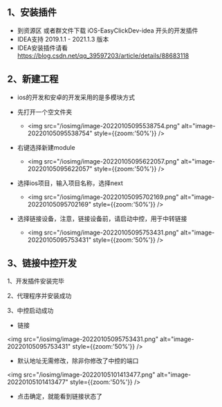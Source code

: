 ## 1、安装插件

- 到资源区 或者群文件下载 iOS-EasyClickDev-idea 开头的开发插件
- IDEA支持 2019.1.1 - 2021.1.3 版本
- IDEA安装插件请看 https://blog.csdn.net/qq_39597203/article/details/88683118

## 2、新建工程

- ios的开发和安卓的开发采用的是多模块方式
- 先打开一个空文件夹
  - <img src="/iosimg/image-20220105095538754.png" alt="image-20220105095538754" style={{zoom:'50%'}} />
- 右键选择新建module
  - <img src="/iosimg/image-20220105095622057.png" alt="image-20220105095622057" style={{zoom:'50%'}} />



- 选择ios项目，输入项目名称，选择next
  - <img src="/iosimg/image-20220105095702169.png" alt="image-20220105095702169" style={{zoom:'50%'}} />
- 选择链接设备，注意，链接设备前，请启动中控，用于中转链接
  - <img src="/iosimg/image-20220105095753431.png" alt="image-20220105095753431" style={{zoom:'50%'}} />



## 3、链接中控开发

1、开发插件安装完毕

2、代理程序并安装成功

3、中控启动成功

- 链接

<img src="/iosimg/image-20220105095753431.png" alt="image-20220105095753431" style={{zoom:'50%'}} />

- 默认地址无需修改，除非你修改了中控的端口

<img src="/iosimg/image-20220105101413477.png" alt="image-20220105101413477" style={{zoom:'50%'}} />

- 点击确定，就能看到链接状态了
